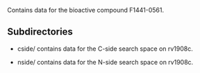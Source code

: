 Contains data for the bioactive compound F1441-0561.

## Subdirectories

- cside/ contains data for the C-side search space on rv1908c.

- nside/ contains data for the N-side search space on rv1908c.

